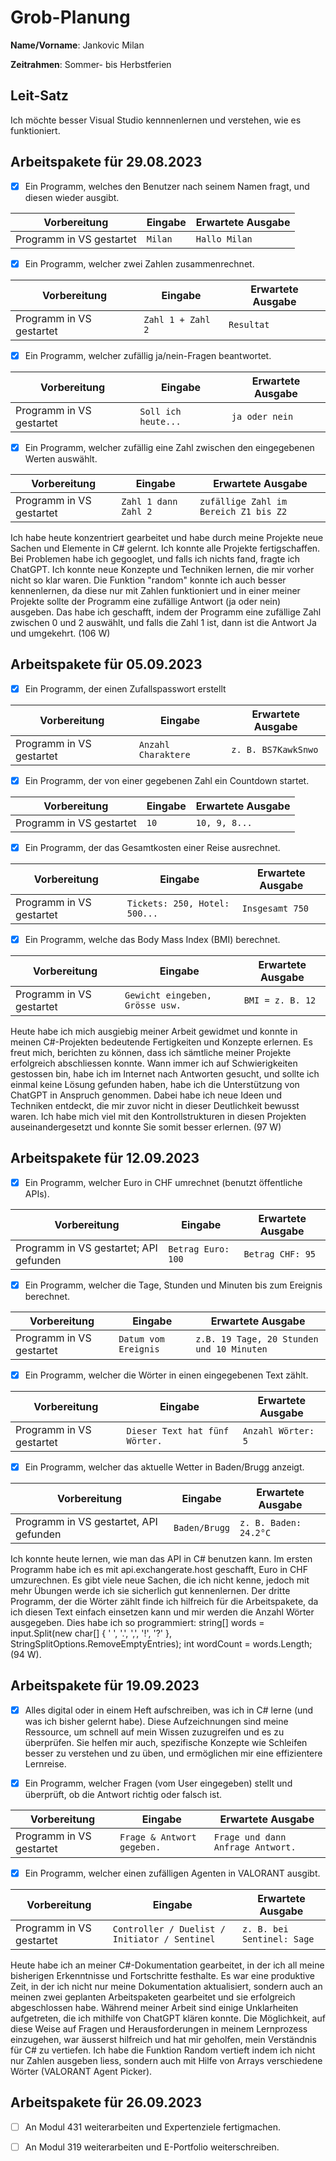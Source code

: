 # Grob-Planung

**Name/Vorname**: Jankovic Milan

**Zeitrahmen**: Sommer- bis Herbstferien

## Leit-Satz

Ich möchte besser Visual Studio kennnenlernen und verstehen, wie es funktioniert.

## Arbeitspakete für 29.08.2023

- [x] Ein Programm, welches den Benutzer nach seinem Namen fragt, und diesen wieder ausgibt. 

| Vorbereitung             | Eingabe | Erwartete Ausgabe |
| ------------------------ | ------- | ----------------- |
| Programm in VS gestartet | `Milan` | `Hallo Milan`     |

- [x] Ein Programm, welcher zwei Zahlen zusammenrechnet.

| Vorbereitung             | Eingabe           | Erwartete Ausgabe |
| ------------------------ | ----------------- | ----------------- |
| Programm in VS gestartet | `Zahl 1 + Zahl 2` | `Resultat`        |

- [x] Ein Programm, welcher zufällig ja/nein-Fragen beantwortet.

| Vorbereitung             | Eingabe             | Erwartete Ausgabe |
| ------------------------ | ------------------- | ----------------- |
| Programm in VS gestartet | `Soll ich heute...` | `ja oder nein`    |

- [x] Ein Programm, welcher zufällig eine Zahl zwischen den eingegebenen Werten auswählt.

| Vorbereitung             | Eingabe              | Erwartete Ausgabe                     |
| ------------------------ | -------------------- | ------------------------------------- |
| Programm in VS gestartet | `Zahl 1 dann Zahl 2` | `zufällige Zahl im Bereich Z1 bis Z2` |

Ich habe heute konzentriert gearbeitet und habe durch meine Projekte neue Sachen und Elemente in C# gelernt. Ich konnte alle Projekte fertigschaffen. Bei Problemen habe ich gegooglet, und falls ich nichts fand, fragte ich ChatGPT. Ich konnte neue Konzepte und Techniken lernen, die mir vorher nicht so klar waren. Die Funktion "random" konnte ich auch besser kennenlernen, da diese nur mit Zahlen funktioniert und in einer meiner Projekte sollte der Programm eine zufällige Antwort (ja oder nein) ausgeben. Das habe ich geschafft, indem der Programm eine zufällige Zahl zwischen 0 und 2 auswählt, und falls die Zahl 1 ist, dann ist die Antwort Ja und umgekehrt. (106 W)


## Arbeitspakete für 05.09.2023

- [x] Ein Programm, der einen Zufallspasswort erstellt

| Vorbereitung             | Eingabe | Erwartete Ausgabe |
| ------------------------ | ------- | ----------------- |
| Programm in VS gestartet | `Anzahl Charaktere` | `z. B. BS7KawkSnwo`     |

- [x] Ein Programm, der von einer gegebenen Zahl ein Countdown startet.

| Vorbereitung             | Eingabe           | Erwartete Ausgabe |
| ------------------------ | ----------------- | ----------------- |
| Programm in VS gestartet | `10` | `10, 9, 8...`        |

- [x] Ein Programm, der das Gesamtkosten einer Reise ausrechnet.

| Vorbereitung             | Eingabe             | Erwartete Ausgabe |
| ------------------------ | ------------------- | ----------------- |
| Programm in VS gestartet | `Tickets: 250, Hotel: 500...` | `Insgesamt 750`    |

- [x] Ein Programm, welche das Body Mass Index (BMI) berechnet.

| Vorbereitung             | Eingabe              | Erwartete Ausgabe                     |
| ------------------------ | -------------------- | ------------------------------------- |
| Programm in VS gestartet | `Gewicht eingeben, Grösse usw.` | `BMI = z. B. 12` |

Heute habe ich mich ausgiebig meiner Arbeit gewidmet und konnte in meinen C#-Projekten bedeutende Fertigkeiten und Konzepte erlernen. Es freut mich, berichten zu können, dass ich sämtliche meiner Projekte erfolgreich abschliessen konnte. Wann immer ich auf Schwierigkeiten gestossen bin, habe ich im Internet nach Antworten gesucht, und sollte ich einmal keine Lösung gefunden haben, habe ich die Unterstützung von ChatGPT in Anspruch genommen. Dabei habe ich neue Ideen und Techniken entdeckt, die mir zuvor nicht in dieser Deutlichkeit bewusst waren. Ich habe mich viel mit den Kontrollstrukturen in diesen Projekten auseinandergesetzt und konnte Sie somit besser erlernen. (97 W)


## Arbeitspakete für 12.09.2023

- [x] Ein Programm, welcher Euro in CHF umrechnet (benutzt öffentliche APIs).

| Vorbereitung             | Eingabe | Erwartete Ausgabe |
| ------------------------ | ------- | ----------------- |
| Programm in VS gestartet; API gefunden | `Betrag Euro: 100` | `Betrag CHF: 95`     |

- [x] Ein Programm, welcher die Tage, Stunden und Minuten bis zum Ereignis berechnet.

| Vorbereitung             | Eingabe           | Erwartete Ausgabe |
| ------------------------ | ----------------- | ----------------- |
| Programm in VS gestartet | `Datum vom Ereignis` | `z.B. 19 Tage, 20 Stunden und 10 Minuten`        |

- [x] Ein Programm, welcher die Wörter in einen eingegebenen Text zählt.

| Vorbereitung             | Eingabe             | Erwartete Ausgabe |
| ------------------------ | ------------------- | ----------------- |
| Programm in VS gestartet | `Dieser Text hat fünf Wörter.` | `Anzahl Wörter: 5`    |

- [x] Ein Programm, welcher das aktuelle Wetter in Baden/Brugg anzeigt.

| Vorbereitung             | Eingabe              | Erwartete Ausgabe                     |
| ------------------------ | -------------------- | ------------------------------------- |
| Programm in VS gestartet, API gefunden | `Baden/Brugg` | `z. B. Baden: 24.2°C` |

Ich konnte heute lernen, wie man das API in C# benutzen kann. Im ersten Programm habe ich es mit api.exchangerate.host geschafft, Euro in CHF umzurechnen. Es gibt viele neue Sachen, die ich nicht kenne, jedoch mit mehr Übungen werde ich sie sicherlich gut kennenlernen. Der dritte Programm, der die Wörter zählt finde ich hilfreich für die Arbeitspakete, da ich diesen Text einfach einsetzen kann und mir werden die Anzahl Wörter ausgegeben. Dies habe ich so programmiert: string[] words = input.Split(new char[] { ' ', '.', ',', '!', '?' }, StringSplitOptions.RemoveEmptyEntries); int wordCount = words.Length; (94 W).


## Arbeitspakete für 19.09.2023

- [x] Alles digital oder in einem Heft aufschreiben, was ich in C# lerne (und was ich bisher gelernt habe). Diese Aufzeichnungen sind meine Ressource, um schnell auf mein Wissen zuzugreifen und es zu überprüfen. Sie helfen mir auch, spezifische Konzepte wie Schleifen besser zu verstehen und zu üben, und ermöglichen mir eine effizientere Lernreise.

- [x] Ein Programm, welcher Fragen (vom User eingegeben) stellt und überprüft, ob die Antwort richtig oder falsch ist.

| Vorbereitung             | Eingabe              | Erwartete Ausgabe                     |
| ------------------------ | -------------------- | ------------------------------------- |
| Programm in VS gestartet | `Frage & Antwort gegeben.` | `Frage und dann Anfrage Antwort.` |

- [x] Ein Programm, welcher einen zufälligen Agenten in VALORANT ausgibt.

| Vorbereitung             | Eingabe              | Erwartete Ausgabe                     |
| ------------------------ | -------------------- | ------------------------------------- |
| Programm in VS gestartet | `Controller / Duelist / Initiator / Sentinel` | `z. B. bei Sentinel: Sage` |

Heute habe ich an meiner C#-Dokumentation gearbeitet, in der ich all meine bisherigen Erkenntnisse und Fortschritte festhalte. Es war eine produktive Zeit, in der ich nicht nur meine Dokumentation aktualisiert, sondern auch an meinen zwei geplanten Arbeitspaketen gearbeitet und sie erfolgreich abgeschlossen habe. Während meiner Arbeit sind einige Unklarheiten aufgetreten, die ich mithilfe von ChatGPT klären konnte. Die Möglichkeit, auf diese Weise auf Fragen und Herausforderungen in meinem Lernprozess einzugehen, war äusserst hilfreich und hat mir geholfen, mein Verständnis für C# zu vertiefen. Ich habe die Funktion Random vertieft indem ich nicht nur Zahlen ausgeben liess, sondern auch mit Hilfe von Arrays verschiedene Wörter (VALORANT Agent Picker).


## Arbeitspakete für 26.09.2023

- [ ] An Modul 431 weiterarbeiten und Expertenziele fertigmachen.

- [ ] An Modul 319 weiterarbeiten und E-Portfolio weiterschreiben.
